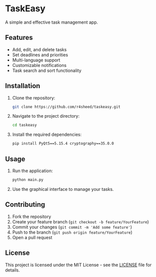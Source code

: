 # TaskEasy

A simple and effective task management app.

## Features

- Add, edit, and delete tasks
- Set deadlines and priorities
- Multi-language support
- Customizable notifications
- Task search and sort functionality

## Installation

1. Clone the repository:
    ```sh
    git clone https://github.com/r4sheed/taskeasy.git
    ```
2. Navigate to the project directory:
    ```sh
    cd taskeasy
    ```
3. Install the required dependencies:
    ```sh
    pip install PyQt5==5.15.4 cryptography==35.0.0
    ```

## Usage

1. Run the application:
    ```sh
    python main.py
    ```
2. Use the graphical interface to manage your tasks.

## Contributing

1. Fork the repository
2. Create your feature branch (`git checkout -b feature/YourFeature`)
3. Commit your changes (`git commit -m 'Add some feature'`)
4. Push to the branch (`git push origin feature/YourFeature`)
5. Open a pull request

## License

This project is licensed under the MIT License - see the [LICENSE](LICENSE) file for details.

